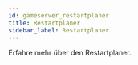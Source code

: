 ```yaml
---
id: gameserver_restartplaner
title: Restartplaner
sidebar_label: Restartplaner
---
```


Erfahre mehr über den Restartplaner.